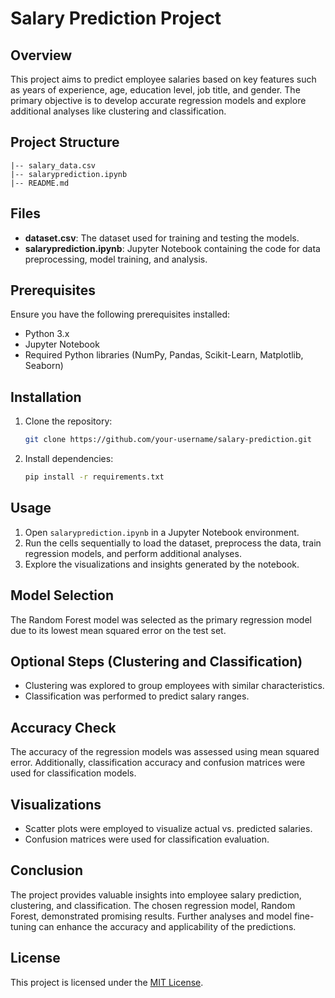 # Salary Prediction Project

## Overview

This project aims to predict employee salaries based on key features such as years of experience, age, education level, job title, and gender. The primary objective is to develop accurate regression models and explore additional analyses like clustering and classification.

## Project Structure

```
|-- salary_data.csv
|-- salaryprediction.ipynb
|-- README.md
```

## Files

- **dataset.csv**: The dataset used for training and testing the models.
- **salaryprediction.ipynb**: Jupyter Notebook containing the code for data preprocessing, model training, and analysis.

## Prerequisites

Ensure you have the following prerequisites installed:

- Python 3.x
- Jupyter Notebook
- Required Python libraries (NumPy, Pandas, Scikit-Learn, Matplotlib, Seaborn)

## Installation

1. Clone the repository:

   ```bash
   git clone https://github.com/your-username/salary-prediction.git
   ```

2. Install dependencies:

   ```bash
   pip install -r requirements.txt
   ```

## Usage

1. Open `salaryprediction.ipynb` in a Jupyter Notebook environment.
2. Run the cells sequentially to load the dataset, preprocess the data, train regression models, and perform additional analyses.
3. Explore the visualizations and insights generated by the notebook.

## Model Selection

The Random Forest model was selected as the primary regression model due to its lowest mean squared error on the test set.

## Optional Steps (Clustering and Classification)

- Clustering was explored to group employees with similar characteristics.
- Classification was performed to predict salary ranges.

## Accuracy Check

The accuracy of the regression models was assessed using mean squared error. Additionally, classification accuracy and confusion matrices were used for classification models.

## Visualizations

- Scatter plots were employed to visualize actual vs. predicted salaries.
- Confusion matrices were used for classification evaluation.

## Conclusion

The project provides valuable insights into employee salary prediction, clustering, and classification. The chosen regression model, Random Forest, demonstrated promising results. Further analyses and model fine-tuning can enhance the accuracy and applicability of the predictions.

## License

This project is licensed under the [MIT License](LICENSE).
